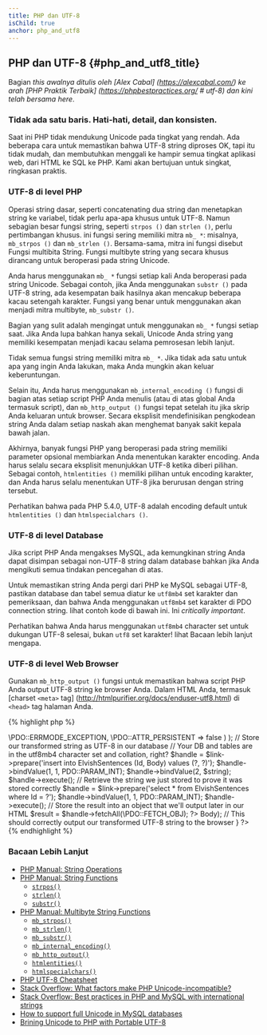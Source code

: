 ```yaml
---
title: PHP dan UTF-8
isChild: true
anchor: php_and_utf8
---
```


## PHP dan UTF-8 {#php_and_utf8_title}

Bagian _this awalnya ditulis oleh [Alex Cabal] (https://alexcabal.com/) ke arah
[PHP Praktik Terbaik] (https://phpbestpractices.org/ # utf-8) dan kini telah bersama here_.

### Tidak ada satu baris. Hati-hati, detail, dan konsisten.

Saat ini PHP tidak mendukung Unicode pada tingkat yang rendah. Ada beberapa cara untuk memastikan bahwa UTF-8 string diproses OK,
tapi itu tidak mudah, dan membutuhkan menggali ke hampir semua tingkat aplikasi web, dari HTML ke SQL ke PHP. Kami akan bertujuan
untuk singkat, ringkasan praktis.

### UTF-8 di level PHP

Operasi string dasar, seperti concatenating dua string dan menetapkan string ke variabel, tidak perlu apa-apa
khusus untuk UTF-8. Namun sebagian besar fungsi string, seperti `strpos ()` dan `strlen ()`, perlu pertimbangan khusus. ini
fungsi sering memiliki mitra `mb_ *`: misalnya, `mb_strpos ()` dan `mb_strlen ()`. Bersama-sama, mitra ini
fungsi disebut Fungsi multibita String. Fungsi multibyte string yang secara khusus dirancang untuk
beroperasi pada string Unicode.

Anda harus menggunakan `mb_ *` fungsi setiap kali Anda beroperasi pada string Unicode. Sebagai contoh, jika Anda menggunakan `substr ()` pada
UTF-8 string, ada kesempatan baik hasilnya akan mencakup beberapa kacau setengah karakter. Fungsi yang benar untuk menggunakan
akan menjadi mitra multibyte, `mb_substr ()`.

Bagian yang sulit adalah mengingat untuk menggunakan `mb_ *` fungsi setiap saat. Jika Anda lupa bahkan hanya sekali, Unicode Anda
string yang memiliki kesempatan menjadi kacau selama pemrosesan lebih lanjut.

Tidak semua fungsi string memiliki mitra `mb_ *`. Jika tidak ada satu untuk apa yang ingin Anda lakukan, maka Anda mungkin akan keluar
keberuntungan.

Selain itu, Anda harus menggunakan `mb_internal_encoding ()` fungsi di bagian atas setiap script PHP Anda menulis (atau di
atas global Anda termasuk script), dan `mb_http_output ()` fungsi tepat setelah itu jika skrip Anda keluaran untuk
browser. Secara eksplisit mendefinisikan pengkodean string Anda dalam setiap naskah akan menghemat banyak sakit kepala bawah
jalan.

Akhirnya, banyak fungsi PHP yang beroperasi pada string memiliki parameter opsional membiarkan Anda menentukan karakter
encoding. Anda harus selalu secara eksplisit menunjukkan UTF-8 ketika diberi pilihan. Sebagai contoh, `htmlentities ()` memiliki
pilihan untuk encoding karakter, dan Anda harus selalu menentukan UTF-8 jika berurusan dengan string tersebut.

Perhatikan bahwa pada PHP 5.4.0, UTF-8 adalah encoding default untuk `htmlentities ()` dan `htmlspecialchars ()`.


### UTF-8 di level Database

Jika script PHP Anda mengakses MySQL, ada kemungkinan string Anda dapat disimpan sebagai non-UTF-8 string dalam database
bahkan jika Anda mengikuti semua tindakan pencegahan di atas.

Untuk memastikan string Anda pergi dari PHP ke MySQL sebagai UTF-8, pastikan database dan tabel semua diatur ke
`utf8mb4` set karakter dan pemeriksaan, dan bahwa Anda menggunakan `utf8mb4` set karakter di PDO connection string. lihat
contoh kode di bawah ini. Ini _critically important_.

Perhatikan bahwa Anda harus menggunakan `utf8mb4` character set untuk dukungan UTF-8 selesai, bukan `utf8` set karakter! lihat
Bacaan lebih lanjut mengapa.

### UTF-8 di level Web Browser

Gunakan `mb_http_output ()` fungsi untuk memastikan bahwa script PHP Anda output UTF-8 string ke browser Anda. Dalam HTML Anda,
termasuk [charset `<meta>` tag] (http://htmlpurifier.org/docs/enduser-utf8.html) di `<head>` tag halaman Anda.

{% highlight php %}
<?php
// Tell PHP that we're using UTF-8 strings until the end of the script
mb_internal_encoding('UTF-8');
 
// Tell PHP that we'll be outputting UTF-8 to the browser
mb_http_output('UTF-8');
 
// Our UTF-8 test string
$string = 'Êl síla erin lû e-govaned vîn.';
 
// Transform the string in some way with a multibyte function
// Note how we cut the string at a non-Ascii character for demonstration purposes
$string = mb_substr($string, 0, 15);
 
// Connect to a database to store the transformed string
// See the PDO example in this document for more information
// Note the `set names utf8mb4` commmand!
$link = new \PDO(   
                    'mysql:host=your-hostname;dbname=your-db;charset=utf8mb4',
                    'your-username',
                    'your-password',
                    array(
                        \PDO::ATTR_ERRMODE => \PDO::ERRMODE_EXCEPTION,
                        \PDO::ATTR_PERSISTENT => false
                    )
                );
 
// Store our transformed string as UTF-8 in our database
// Your DB and tables are in the utf8mb4 character set and collation, right?
$handle = $link->prepare('insert into ElvishSentences (Id, Body) values (?, ?)');
$handle->bindValue(1, 1, PDO::PARAM_INT);
$handle->bindValue(2, $string);
$handle->execute();
 
// Retrieve the string we just stored to prove it was stored correctly
$handle = $link->prepare('select * from ElvishSentences where Id = ?');
$handle->bindValue(1, 1, PDO::PARAM_INT);
$handle->execute();
 
// Store the result into an object that we'll output later in our HTML
$result = $handle->fetchAll(\PDO::FETCH_OBJ);
?><!doctype html>
<html>
    <head>
        <meta charset="UTF-8" />
        <title>UTF-8 test page</title>
    </head>
    <body>
        <?php
        foreach($result as $row){
            print($row->Body);  // This should correctly output our transformed UTF-8 string to the browser
        }
        ?>
    </body>
</html>
{% endhighlight %}

### Bacaan Lebih Lanjut

* [PHP Manual: String Operations](http://php.net/manual/en/language.operators.string.php)
* [PHP Manual: String Functions](http://php.net/manual/en/ref.strings.php)
    * [`strpos()`](http://php.net/manual/en/function.strpos.php)
    * [`strlen()`](http://php.net/manual/en/function.strlen.php)
    * [`substr()`](http://php.net/manual/en/function.substr.php)
* [PHP Manual: Multibyte String Functions](http://php.net/manual/en/ref.mbstring.php)
    * [`mb_strpos()`](http://php.net/manual/en/function.mb-strpos.php)
    * [`mb_strlen()`](http://php.net/manual/en/function.mb-strlen.php)
    * [`mb_substr()`](http://php.net/manual/en/function.mb-substr.php)
    * [`mb_internal_encoding()`](http://php.net/manual/en/function.mb-internal-encoding.php)
    * [`mb_http_output()`](http://php.net/manual/en/function.mb-http-output.php)
    * [`htmlentities()`](http://php.net/manual/en/function.htmlentities.php)
    * [`htmlspecialchars()`](http://www.php.net/manual/en/function.htmlspecialchars.php)
* [PHP UTF-8 Cheatsheet](http://blog.loftdigital.com/blog/php-utf-8-cheatsheet)
* [Stack Overflow: What factors make PHP Unicode-incompatible?](http://stackoverflow.com/questions/571694/what-factors-make-php-unicode-incompatible)
* [Stack Overflow: Best practices in PHP and MySQL with international strings](http://stackoverflow.com/questions/140728/best-practices-in-php-and-mysql-with-international-strings)
* [How to support full Unicode in MySQL databases](http://mathiasbynens.be/notes/mysql-utf8mb4)
* [Brining Unicode to PHP with Portable UTF-8](http://www.sitepoint.com/bringing-unicode-to-php-with-portable-utf8/)

